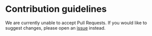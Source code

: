 # Contribution guidelines

We are currently unable to accept Pull Requests. If you would like to suggest
changes, please open an [issue][issues] instead.

[issues]: https://github.com/DeepLcom/deepl-node/issues
